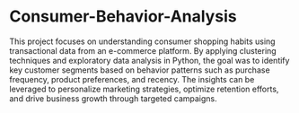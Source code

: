 # Consumer-Behavior-Analysis

This project focuses on understanding consumer shopping habits using transactional data from an e-commerce platform. By applying clustering techniques and exploratory data analysis in Python, the goal was to identify key customer segments based on behavior patterns such as purchase frequency, product preferences, and recency. The insights can be leveraged to personalize marketing strategies, optimize retention efforts, and drive business growth through targeted campaigns.

